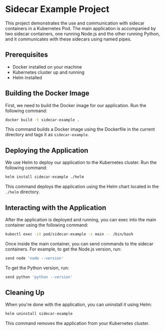 # Sidecar Example Project

This project demonstrates the use and communication with sidecar containers in a Kubernetes Pod. The main application is accompanied by two sidecar containers, one running Node.js and the other running Python, and it communicates with these sidecars using named pipes.
## Prerequisites

- Docker installed on your machine
- Kubernetes cluster up and running
- Helm installed

## Building the Docker Image

First, we need to build the Docker image for our application. Run the following command:

```bash
docker build -t sidecar-example .
```

This command builds a Docker image using the Dockerfile in the current directory and tags it as `sidecar-example`.

## Deploying the Application

We use Helm to deploy our application to the Kubernetes cluster. Run the following command:

```bash
helm install sidecar-example ./helm
```

This command deploys the application using the Helm chart located in the `./helm` directory.

## Interacting with the Application

After the application is deployed and running, you can exec into the main container using the following command:

```bash
kubectl exec -it pod/sidecar-example -c main -- /bin/bash
```

Once inside the main container, you can send commands to the sidecar containers. For example, to get the Node.js version, run:

```bash
send node 'node --version'
```

To get the Python version, run:

```bash
send python 'python --version'
```

## Cleaning Up

When you're done with the application, you can uninstall it using Helm:

```bash
helm uninstall sidecar-example
```

This command removes the application from your Kubernetes cluster.